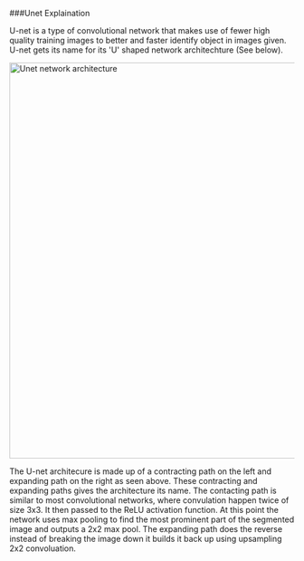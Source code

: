
###Unet Explaination

U-net is a type of convolutional network that makes use of fewer high quality training images to better and faster identify object in images given. U-net gets its name for its 'U' shaped network architechture (See below).

<img width="699" alt="Unet network architecture" src="https://user-images.githubusercontent.com/59149625/200168269-483b4e00-595d-438f-af33-ddb1834bb1b1.png">

The U-net architecure is made up of a contracting path on the left and expanding path on the right as seen above. These contracting and expanding paths gives the architecture its name. The contacting path is similar to most convolutional networks, where convulation happen twice of size 3x3. It then passed to the ReLU activation function. At this point the network uses max pooling to find the most prominent part of the segmented image and outputs a 2x2 max pool. The expanding path does the reverse instead of breaking the image down it builds it back up using upsampling 2x2 convoluation.

